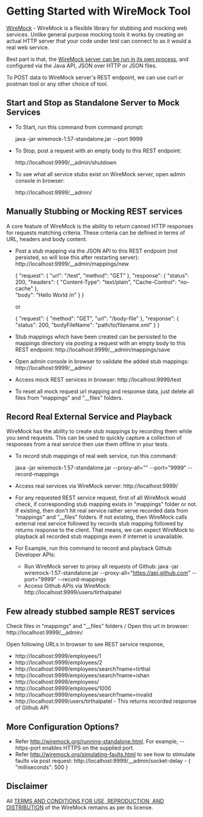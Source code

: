 # Getting Started with WireMock Tool

[WireMock](http://wiremock.org/) - WireMock is a flexible library for stubbing and mocking web services. Unlike general purpose mocking tools it works by creating an actual HTTP server that your code under test can connect to as it would a real web service. 

Best part is that, the [WireMock server can be run in its own process](http://wiremock.org/running-standalone.html), and configured via the Java API, JSON over HTTP or JSON files.

To POST data to WireMock server's REST endpoint, we can use curl or postman tool or any other choice of tool.

## Start and Stop as Standalone Server to Mock Services

* To Start, run this command from command prompt: 
	
	java -jar wiremock-1.57-standalone.jar --port 9999	

* To Stop, post a request with an empty body to this REST endpoint: 

	http://localhost:9999/__admin/shutdown

* To see what all service stubs exist on WireMock server, open admin console in browser: 

	http://localhost:9999/__admin/

## Manually Stubbing or Mocking REST services

A core feature of WireMock is the ability to return canned HTTP responses for requests matching criteria. These criteria can be defined in terms of URL, headers and body content.

* Post a stub mapping via the JSON API to this REST endpoint (not persisted, so will lose this after restarting server): http://localhost:9999/__admin/mappings/new

	{ 
		"request": { 
			"url": "/test", 
			"method": "GET" 
		}, 
		"response": { 
			"status": 200,
			"headers": {
						"Content-Type": "text/plain",
						"Cache-Control": "no-cache"
			},				
			"body": "Hello World /n" 
		}
	}
	
	or
	
	{
		"request": {
			"method": "GET",
			"url": "/body-file"
		},
		"response": {
			"status": 200,
			"bodyFileName": "path/to/filename.xml"
		}
	}

* Stub mappings which have been created can be persisted to the mappings directory via posting a request with an empty body to this REST endpoint: http://localhost:9999/__admin/mappings/save

* Open admin console in browser to validate the added stub mappings: http://localhost:9999/__admin/

* Access mock REST services in browser: http://localhost:9999/test		

* To reset all mock request url mapping and response data, just delete all files from "mappings" and "__files" folders.

## Record Real External Service and Playback

WireMock has the ability to create stub mappings by recording them while you send requests. This can be used to quickly capture a collection of responses from a real service then use them offline in your tests.

* To record stub mappings of real web service, run this command: 

	java -jar wiremock-1.57-standalone.jar --proxy-all="<real-rest-service-endpoint>" --port="9999" --record-mappings

* Access real services via WireMock server: http://localhost:9999/

* For any requested REST service request, first of all WireMock would check, if corresponding stub mapping exists in "mappings" folder or not. If existing, then don't hit real service rather serve recorded data from "mappings" and "__files" folders. If not existing, then WireMock calls external real service followed by records stub mapping followed by returns response to the client. That means, we can expect WireMock to playback all recorded stub mappings even if internet is unavailable.

* For Example, run this command to record and playback Github Developer APIs: 
	- Run WireMock server to proxy all requests of Github: java -jar wiremock-1.57-standalone.jar --proxy-all="https://api.github.com" --port="9999" --record-mappings
	- Access Github APIs via WireMock: http://localhost:9999/users/tirthalpatel
	
## Few already stubbed sample REST services 

Check files in "mappings" and "__files" folders / Open this url in browser: http://localhost:9999/__admin/
	
Open following URLs in browser to see REST service response,

* http://localhost:9999/employees/1
* http://localhost:9999/employees/2
* http://localhost:9999/employees/search?name=tirthal
* http://localhost:9999/employees/search?name=ishan
* http://localhost:9999/employees/
* http://localhost:9999/employees/1000
* http://localhost:9999/employees/search?name=invalid
* http://localhost:9999/users/tirthalpatel - This returns recorded response of Github API
		
## More Configuration Options?

* Refer http://wiremock.org/running-standalone.html. For example, --https-port enables HTTPS on the supplied port.
* Refer http://wiremock.org/simulating-faults.html to see how to stimulate faults via post request: http://localhost:9999/__admin/socket-delay  - { "milliseconds": 500 }
	
## Disclaimer

All [TERMS AND CONDITIONS FOR USE, REPRODUCTION, AND DISTRIBUTION](https://github.com/tomakehurst/wiremock/blob/master/LICENSE.txt) of the WireMock remains as per its license.